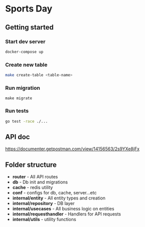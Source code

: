 # Sports Day

## Getting started

### Start dev server

```bash
docker-compose up
```

### Create new table

```bash
make create-table <table-name>
```

### Run migration

```make
make migrate
```

### Run tests

```bash
go test -race ./...
```

## API doc

https://documenter.getpostman.com/view/14156563/2s9YXe8jFx

## Folder structure

- **router** - All API routes
- **db** - Db init and migrations
- **cache** - redis utility
- **conf** - configs for db, cache, server...etc
- **internal/entity** - All entity types and creation
- **internal/repository** - DB layer
- **internal/usecases** - All business logic on entities
- **internal/requesthandler** - Handlers for API requests
- **internal/utils** - utility functions
